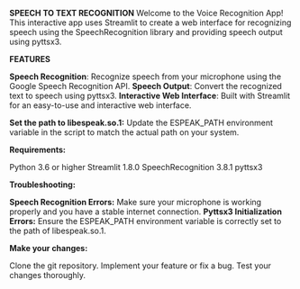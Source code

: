 **SPEECH TO TEXT RECOGNITION**
Welcome to the Voice Recognition App! This interactive app uses Streamlit to create a web interface for recognizing speech using the SpeechRecognition library and providing speech output using pyttsx3.

**FEATURES**

**Speech Recognition**: Recognize speech from your microphone using the Google Speech Recognition API.
**Speech Output**: Convert the recognized text to speech using pyttsx3.
**Interactive Web Interface**: Built with Streamlit for an easy-to-use and interactive web interface.

**Set the path to libespeak.so.1:**
Update the ESPEAK_PATH environment variable in the script to match the actual path on your system.

**Requirements:**

Python 3.6 or higher
Streamlit 1.8.0
SpeechRecognition 3.8.1
pyttsx3

**Troubleshooting:**

**Speech Recognition Errors:**  Make sure your microphone is working properly and you have a stable internet connection.
**Pyttsx3 Initialization Errors:**  Ensure the ESPEAK_PATH environment variable is correctly set to the path of libespeak.so.1.

**Make your changes:**

Clone the git repository.
Implement your feature or fix a bug.
Test your changes thoroughly.
